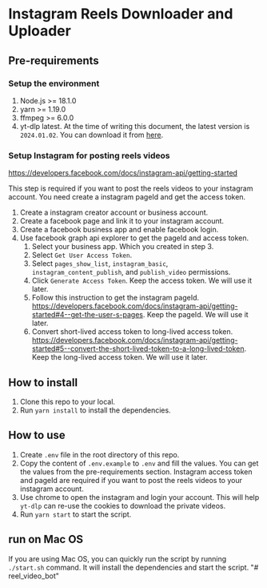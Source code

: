 # Instagram Reels Downloader and Uploader

## Pre-requirements

### Setup the environment

1. Node.js >= 18.1.0
2. yarn >= 1.19.0
3. ffmpeg >= 6.0.0
4. yt-dlp latest. At the time of writing this document, the latest version is `2024.01.02`. You can download it from [here](https://github.com/yt-dlp/yt-dlp/releases).

### Setup Instagram for posting reels videos

https://developers.facebook.com/docs/instagram-api/getting-started

This step is required if you want to post the reels videos to your instagram account.
You need create a instagram pageId and get the access token.

1. Create a instagram creator account or business account.
2. Create a facebook page and link it to your instagram account.
3. Create a facebook business app and enable facebook login.
4. Use facebook graph api explorer to get the pageId and access token.
   1. Select your business app. Which you created in step 3.
   2. Select `Get User Access Token`.
   3. Select `pages_show_list`, `instagram_basic`, `instagram_content_publish`, and `publish_video` permissions.
   4. Click `Generate Access Token`. Keep the access token. We will use it later.
   5. Follow this instruction to get the instagram pageId. https://developers.facebook.com/docs/instagram-api/getting-started#4--get-the-user-s-pages. Keep the pageId. We will use it later.
   6. Convert short-lived access token to long-lived access token. https://developers.facebook.com/docs/instagram-api/getting-started#5--convert-the-short-lived-token-to-a-long-lived-token. Keep the long-lived access token. We will use it later.

## How to install

1. Clone this repo to your local.
2. Run `yarn install` to install the dependencies.

## How to use

1. Create `.env` file in the root directory of this repo.
2. Copy the content of `.env.example` to `.env` and fill the values. You can get the values from the pre-requirements section. Instagram access token and pageId are required if you want to post the reels videos to your instagram account.
4. Use chrome to open the instagram and login your account. This will help `yt-dlp` can re-use the cookies to download the private videos.
5. Run `yarn start` to start the script.

## run on Mac OS

If you are using Mac OS, you can quickly run the script by running `./start.sh` command. It will install the dependencies and start the script.
"# reel_video_bot" 

